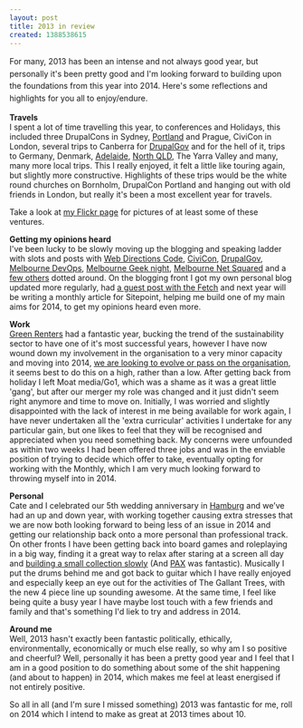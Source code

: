 ```yaml
---
layout: post
title: 2013 in review
created: 1388538615
---
```



<span style="line-height: 1.538em;">For many, 2013 has been an intense and not always good year, but personally it&#39;s been pretty good and I&#39;m looking forward to building upon the foundations from this year into 2014. Here&#39;s some reflections and highlights for you all to enjoy/endure.</span>

<strong>Travels</strong><br />I spent a lot of time travelling this year, to conferences and Holidays, this included three DrupalCons in Sydney, <a href="http://www.flickr.com/photos/chrischinchilla/sets/72157633727019662/" target="_blank">Portland</a> and Prague, CiviCon in London, several trips to Canberra for <a href="http://www.flickr.com/photos/chrischinchilla/sets/72157635219192536/" target="_blank">DrupalGov</a> and for the hell of it, trips to Germany, Denmark, <a href="http://www.flickr.com/photos/chrischinchilla/sets/72157632945085500/" target="_blank">Adelaide</a>, <a href="http://www.flickr.com/photos/chrischinchilla/sets/72157639222045265/">North QLD</a>, The Yarra Valley and many, many more local trips. This I really enjoyed, it felt a little like touring again, but slightly more constructive. Highlights of these trips would be the white round churches on Bornholm, DrupalCon Portland and hanging out with old friends in London, but really it&#39;s been a most excellent year for travels.

Take a look at <a href="http://www.flickr.com/photos/chrischinchilla/" target="_blank">my Flickr page</a> for pictures of at least some of these ventures.

<strong>Getting my opinions heard</strong><br />I&#39;ve been lucky to be slowly moving up the blogging and speaking ladder with slots and posts with <a href="http://code13.webdirections.org/" target="_blank">Web Directions Code</a>, <a href="http://london2013.civicrm.org/" target="_blank">CiviCon</a>, <a href="http://drupalact.org.au/events/drupalgov-canberra-2013" target="_blank">DrupalGov</a>, <a href="http://www.meetup.com/devops-melbourne/" target="_blank">Melbourne DevOps</a>, <a href="http://www.melbournegeeks.com/" target="_blank">Melbourne Geek night</a>, <a href="http://www.meetup.com/The-Melbourne-NetSquared-Meetup-Group/" target="_blank">Melbourne Net Squared</a> and a <a href="http://www.slideshare.net/chrischinchilla" target="_blank">few others</a> dotted around. On the blogging front I got my own personal blog updated more regularly, had <a href="http://blog.thefetch.com/2013/08/03/the-golden-rules-of-meetup-etiquette/" target="_blank">a guest post with the Fetch</a> and next year will be writing a monthly article for Sitepoint, helping me build one of my main aims for 2014, to get my opinions heard even more.

<strong>Work</strong><br /><a href="http://greenrenters.org" target="_blank">Green Renters</a> had a fantastic year, bucking the trend of the sustainability sector to have one of it&#39;s most successful years, however I have now wound down my involvement in the organisation to a very minor capacity and moving into 2014, <a href="http://greenrenters.org/news/time-new-lease" target="_blank">we are looking to evolve or pass on the organisation</a>, it seems best to do this on a high, rather than a low. After getting back from holiday I left Moat media/Go1, which was a shame as it was a great little &#39;gang&#39;, but after our merger my role was changed and it just didn&#39;t seem right anymore and time to move on. Initially, I was worried and slightly disappointed with the lack of interest in me being available for work again, I have never undertaken all the &#39;extra curricular&#39; activities I undertake for any particular gain, but one likes to feel that they will be recognised and appreciated when you need something back. My concerns were unfounded as within two weeks I had been offered three jobs and was in the enviable position of trying to decide which offer to take, eventually opting for working with the Monthly, which I am very much looking forward to throwing myself into in 2014.

<strong>Personal</strong><br />Cate and I celebrated our 5th wedding anniversary in <a href="http://www.flickr.com/photos/chrischinchilla/sets/72157639223045595/" target="_blank">Hamburg</a> and we&rsquo;ve had an up and down year, with working together causing extra stresses that we are now both looking forward to being less of an issue in 2014 and getting our relationship back onto a more personal than professional track. On other fronts I have been getting back into board games and roleplaying in a big way, finding it a great way to relax after staring at a screen all day and <a href="http://boardgamegeek.com/user/ChrisChinchilla" target="_blank">building a small collection slowly</a> (And <a href="http://www.flickr.com/photos/chrischinchilla/sets/72157634741140380/" target="_blank">PAX</a> was fantastic). Musically I put the drums behind me and got back to guitar which I have really enjoyed and especially keep an eye out for the activities of The Gallant Trees, with the new 4 piece line up sounding awesome. At the same time, I feel like being quite a busy year I have maybe lost touch with a few friends and family and that&#39;s something I&#39;d liek to try and address in 2014.

<strong>Around me</strong><br />Well, 2013 hasn&#39;t exactly been fantastic politically, ethically, environmentally, economically or much else really, so why am I so positive and cheerful? Well, personally it has been a pretty good year and I feel that I am in a good position to do something about some of the shit happening (and about to happen) in 2014, which makes me feel at least energised if not entirely positive.

So all in all (and I&#39;m sure I missed something) 2013 was fantastic for me, roll on 2014 which I intend to make as great at 2013 times about 10.
